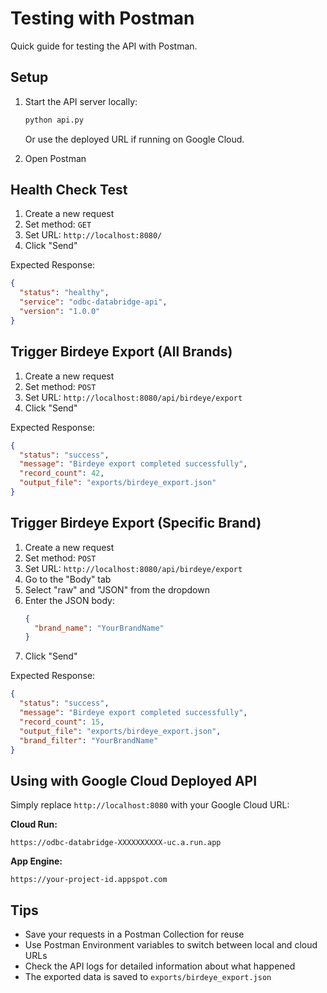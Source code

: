 # Testing with Postman

Quick guide for testing the API with Postman.

## Setup

1. Start the API server locally:
   ```bash
   python api.py
   ```
   
   Or use the deployed URL if running on Google Cloud.

2. Open Postman

## Health Check Test

1. Create a new request
2. Set method: `GET`
3. Set URL: `http://localhost:8080/`
4. Click "Send"

Expected Response:
```json
{
  "status": "healthy",
  "service": "odbc-databridge-api",
  "version": "1.0.0"
}
```

## Trigger Birdeye Export (All Brands)

1. Create a new request
2. Set method: `POST`
3. Set URL: `http://localhost:8080/api/birdeye/export`
4. Click "Send"

Expected Response:
```json
{
  "status": "success",
  "message": "Birdeye export completed successfully",
  "record_count": 42,
  "output_file": "exports/birdeye_export.json"
}
```

## Trigger Birdeye Export (Specific Brand)

1. Create a new request
2. Set method: `POST`
3. Set URL: `http://localhost:8080/api/birdeye/export`
4. Go to the "Body" tab
5. Select "raw" and "JSON" from the dropdown
6. Enter the JSON body:
   ```json
   {
     "brand_name": "YourBrandName"
   }
   ```
7. Click "Send"

Expected Response:
```json
{
  "status": "success",
  "message": "Birdeye export completed successfully",
  "record_count": 15,
  "output_file": "exports/birdeye_export.json",
  "brand_filter": "YourBrandName"
}
```

## Using with Google Cloud Deployed API

Simply replace `http://localhost:8080` with your Google Cloud URL:

**Cloud Run:**
```
https://odbc-databridge-XXXXXXXXXX-uc.a.run.app
```

**App Engine:**
```
https://your-project-id.appspot.com
```

## Tips

- Save your requests in a Postman Collection for reuse
- Use Postman Environment variables to switch between local and cloud URLs
- Check the API logs for detailed information about what happened
- The exported data is saved to `exports/birdeye_export.json`
